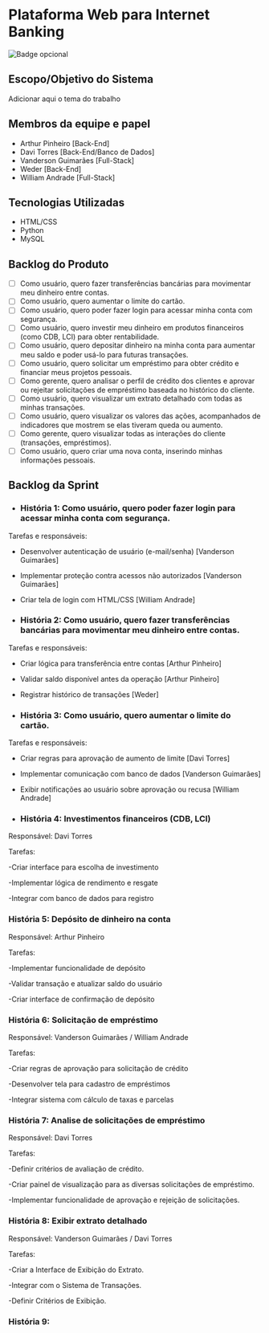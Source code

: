 # Plataforma Web para Internet Banking
![Badge opcional](https://img.shields.io/badge/status-em%20desenvolvimento-yellow)

## Escopo/Objetivo do Sistema
Adicionar aqui o tema do trabalho

## Membros da equipe e papel

- Arthur Pinheiro [Back-End]
- Davi Torres [Back-End/Banco de Dados]
- Vanderson Guimarães [Full-Stack]
- Weder [Back-End]
- William Andrade [Full-Stack]

## Tecnologias Utilizadas

- HTML/CSS
- Python
- MySQL

## Backlog do Produto

- [ ] Como usuário, quero fazer transferências bancárias para movimentar meu dinheiro entre contas.
- [ ] Como usuário, quero aumentar o limite do cartão.
- [ ] Como usuário, quero poder fazer login para acessar minha conta com segurança.
- [ ] Como usuário, quero investir meu dinheiro em produtos financeiros (como CDB, LCI) para obter rentabilidade.
- [ ] Como usuário, quero depositar dinheiro na minha conta para aumentar meu saldo e poder usá-lo para futuras transações.
- [ ] Como usuário, quero solicitar um empréstimo para obter crédito e financiar meus projetos pessoais.
- [ ] Como gerente, quero analisar o perfil de crédito dos clientes e aprovar ou rejeitar solicitações de empréstimo baseada no histórico do cliente.
- [ ] Como usuário, quero visualizar um extrato detalhado com todas as minhas transações.
- [ ] Como usuário, quero visualizar os valores das ações, acompanhados de indicadores que mostrem se elas tiveram queda ou aumento.
- [ ] Como gerente, quero visualizar todas as interações do cliente (transações, empréstimos).
- [ ] Como usuário, quero criar uma nova conta, inserindo minhas informações pessoais.

## Backlog da Sprint

- ### História 1: Como usuário, quero poder fazer login para acessar minha conta com segurança.

Tarefas e responsáveis:

- Desenvolver autenticação de usuário (e-mail/senha) [Vanderson Guimarães]

- Implementar proteção contra acessos não autorizados [Vanderson Guimarães]

- Criar tela de login com HTML/CSS [William Andrade]

- ### História 2: Como usuário, quero fazer transferências bancárias para movimentar meu dinheiro entre contas.

Tarefas e responsáveis:

- Criar lógica para transferência entre contas [Arthur Pinheiro]

- Validar saldo disponível antes da operação [Arthur Pinheiro]

- Registrar histórico de transações [Weder]

- ### História 3: Como usuário, quero aumentar o limite do cartão.

Tarefas e responsáveis:

- Criar regras para aprovação de aumento de limite [Davi Torres]

- Implementar comunicação com banco de dados [Vanderson Guimarães]

- Exibir notificações ao usuário sobre aprovação ou recusa [William Andrade]

 - ### História 4: Investimentos financeiros (CDB, LCI)

Responsável: Davi Torres

Tarefas:

-Criar interface para escolha de investimento

-Implementar lógica de rendimento e resgate

-Integrar com banco de dados para registro

### História 5: Depósito de dinheiro na conta

Responsável: Arthur Pinheiro

Tarefas:

-Implementar funcionalidade de depósito

-Validar transação e atualizar saldo do usuário

-Criar interface de confirmação de depósito

### História 6: Solicitação de empréstimo

Responsável: Vanderson Guimarães / William Andrade

Tarefas:

-Criar regras de aprovação para solicitação de crédito

-Desenvolver tela para cadastro de empréstimos

-Integrar sistema com cálculo de taxas e parcelas

### História 7: Analise de solicitações de empréstimo

Responsável: Davi Torres

Tarefas:

-Definir critérios de avaliação de crédito.

-Criar painel de visualização para as diversas solicitações de empréstimo.

-Implementar funcionalidade de aprovação e rejeição de solicitações.

### História 8: Exibir extrato detalhado

Responsável: Vanderson Guimarães / Davi Torres

Tarefas:

-Criar a Interface de Exibição do Extrato.

-Integrar com o Sistema de Transações.

-Definir Critérios de Exibição.

### História 9: 
